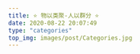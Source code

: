 ```yaml
---
title: ⭐ 物以类聚-人以群分 ⭐
date: 2020-08-22 20:07:49
type: "categories"
top_img: images/post/Categories.jpg
---
```

<!--
 * @Author: Weidows
 * @Date: 2020-08-22 20:07:49
 * @LastEditors: Weidows
 * @LastEditTime: 2020-08-31 10:49:23
 * @FilePath: \Weidows\Website\source\categories\index.md
-->

